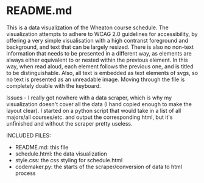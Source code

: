 README.md
=========

This is a data visualization of the Wheaton course schedule. The visualization attempts to adhere to WCAG 2.0 guidelines for accessibility, by offering a very simple visualisation with a high contranst foreground and background, and text that can be largely resized. There is also no non-text information that needs to be presented in a different way, as elements are always either equivalent to or nested within the previous element. In this way, when read aloud, each element follows the previous one, and is titled to be distinguishable. Also, all text is embedded as text elements of svgs, so no text is presented as an unreadable image. Moving through the file is completely doable with the keyboard. 

Issues - I really got nowhere with a data scraper, which is why my visualization doesn't cover all the data (I hand copied enough to make the layout clear). I started on a python script that would take in a list of all majors/all courses/etc. and output the corresponding html, but it's unfinished and without the scraper pretty useless. 

INCLUDED FILES:

-   README.md: this file
-   schedule.html: the data visualization
-   style.css: the css styling for schedule.html
-   codemaker.py: the starts of the scraper/conversion of data to html process